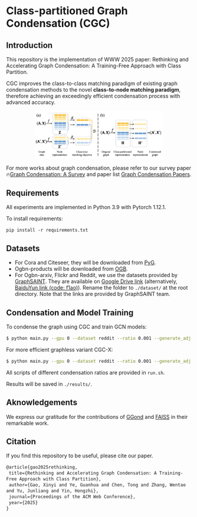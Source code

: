 # Class-partitioned Graph Condensation (CGC)

## Introduction
This repository is the implementation of WWW 2025 paper: Rethinking and Accelerating Graph Condensation: A Training-Free Approach with Class Partition. 

CGC improves the class-to-class matching paradigm of existing graph condensation methods to the novel **class-to-node matching paradigm**, therefore achieving an exceedingly efficient condensation process with advanced accuracy.

<p align="center">
<img src="fig.png" alt="GC" width="350">
</p>

For more works about graph condensation, please refer to our survey paper 🔥[Graph Condensation: A Survey](https://arxiv.org/abs/2401.11720v2) and paper list [Graph Condensation Papers](https://github.com/XYGaoG/Graph-Condensation-Papers).


## Requirements
All experiments are implemented in Python 3.9 with Pytorch 1.12.1.

To install requirements:
```setup
pip install -r requirements.txt
```

## Datasets
* For Cora and Citeseer, they will be downloaded from [PyG](https://www.pyg.org/).
* Ogbn-products will be downloaded from [OGB](https://ogb.stanford.edu/docs/nodeprop/).
* For Ogbn-arxiv, Flickr and Reddit, we use the datasets provided by [GraphSAINT](https://github.com/GraphSAINT/GraphSAINT). They are available on [Google Drive link](https://drive.google.com/open?id=1zycmmDES39zVlbVCYs88JTJ1Wm5FbfLz) (alternatively, [BaiduYun link (code: f1ao)](https://pan.baidu.com/s/1SOb0SiSAXavwAcNqkttwcg)). Rename the folder to `./dataset/` at the root directory. Note that the links are provided by GraphSAINT team. 


## Condensation and Model Training

To condense the graph using CGC and train GCN models:

```bash
$ python main.py --gpu 0 --dataset reddit --ratio 0.001 --generate_adj 1
```

For more efficient graphless variant CGC-X: 
```bash
$ python main.py --gpu 0 --dataset reddit --ratio 0.001 --generate_adj 0
```

All scripts of different condensation ratios are provided in `run.sh`. 

Results will be saved in `./results/`.


## Aknowledgements
We express our gratitude for the contributions of [GGond](https://github.com/ChandlerBang/GCond/tree/main) and [FAISS](https://github.com/facebookresearch/faiss) in their remarkable work.




## Citation

If you find this repository to be useful, please cite our paper.

```
@article{gao2025rethinking,
 title={Rethinking and Accelerating Graph Condensation: A Training-Free Approach with Class Partition},
 author={Gao, Xinyi and Ye, Guanhua and Chen, Tong and Zhang, Wentao and Yu, Junliang and Yin, Hongzhi},
 journal={Proceedings of the ACM Web Conference},
 year={2025}
}
```